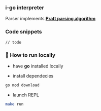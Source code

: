 ### i-go interpreter

Parser implements [**Pratt parsing algorithm**](https://journal.stuffwithstuff.com/2011/03/19/pratt-parsers-expression-parsing-made-easy/)

### Code snippets

```i
// todo
```

### 🚀 How to run locally

- have **go** installed locally

- install dependecies

```bash
go mod download
```

- launch REPL

```bash
make run
```
